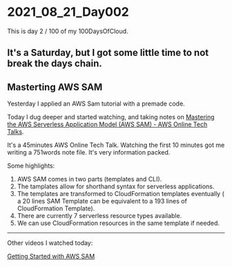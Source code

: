 # 2021_08_21_Day002

This is day 2 / 100 of my 100DaysOfCloud.

It's a Saturday, but I got some little time to not break the days chain.
---
## Masterting AWS SAM
Yesterday I applied an AWS Sam tutorial with a premade code.

Today I dug deeper and started watching, and taking notes on [Mastering the AWS Serverless Application Model (AWS SAM) - AWS Online Tech Talks](https://www.youtube.com/watch?v=QBBewrKR1qg).

It's a 45minutes AWS Online Tech Talk. Watching the first 10 minutes got me writing a 751words note file. It's very information packed.

Some highlights:

1. AWS SAM comes in two parts (templates and CLI).
2. The tamplates allow for shorthand syntax for serverless applications.
3. The templates are transformed to CloudFormation templates eventually ( a 20 lines SAM Template can be equivalent to a 193 lines of CloudFormation Template).
4. There are currently 7 serverless resource types available.
5. We can use CloudFormation resources in the same template if needed.

---
Other videos I watched today:

[Getting Started with AWS SAM](https://www.youtube.com/watch?v=1dzihtC5LJ0)



